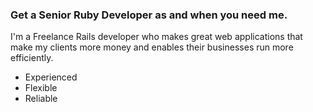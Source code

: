 ### Get a Senior Ruby Developer as and when you need me.

I'm a Freelance Rails developer who makes great web applications that make my clients more money and enables their businesses run more efficiently.</p>

* Experienced
* Flexible
* Reliable

<!--
**simonreed/simonreed** is a ✨ _special_ ✨ repository because its `README.md` (this file) appears on your GitHub profile.

Here are some ideas to get you started:

- 🔭 I’m currently working on ...
- 🌱 I’m currently learning ...
- 👯 I’m looking to collaborate on ...
- 🤔 I’m looking for help with ...
- 💬 Ask me about ...
- 📫 How to reach me: ...
- 😄 Pronouns: ...
- ⚡ Fun fact: ...
-->
